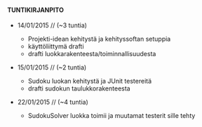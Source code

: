 ﻿#### TUNTIKIRJANPITO
* 14/01/2015 //  (~3 tuntia)
  * Projekti-idean kehitystä ja kehityssoftan setuppia
  * käyttöliittymä drafti
  * drafti luokkarakenteesta/toiminnallisuudesta

* 15/01/2015 //  (~2 tuntia)
  * Sudoku luokan kehitystä ja JUnit testereitä
  * drafti sudokun taulukkorakenteesta

* 22/01/2015 // (~4 tuntia)
  * SudokuSolver luokka toimii ja muutamat testerit sille tehty